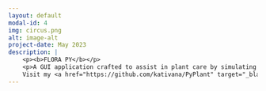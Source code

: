 ```yaml
---
layout: default
modal-id: 4
img: circus.png
alt: image-alt
project-date: May 2023
description: |
    <p><b>FLORA PY</b></p>
    <p>A GUI application crafted to assist in plant care by simulating sensor technology.  Built with <b>Tkinter</b> (front-end), <b>SQLite</b> (databasis), <b>BeautifulSoup</b> (web scraping), and <b>Matplotlib</b> (visualisation).
    Visit my <a href="https://github.com/kativana/PyPlant" target="_blank">Github</a> for more details.</p>
---
```


